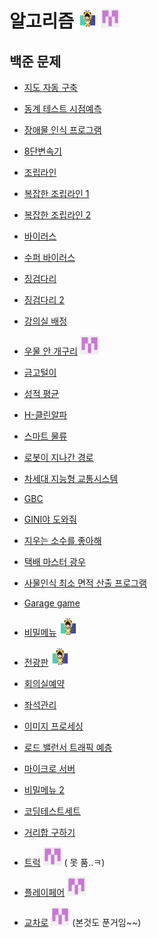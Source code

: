 # 알고리즘 <img src="./md-images/elwlahd555.png" height = "30" width="30"> <img src="./md-images/universooa.png" height = "30" width="30">

## 백준 문제

- [지도 자동 구축](https://softeer.ai/practice/info.do?eventIdx=1&psProblemId=413)

- [동계 테스트 시점예측](https://softeer.ai/practice/info.do?eventIdx=1&psProblemId=411)

- [장애물 인식 프로그램](https://softeer.ai/practice/info.do?eventIdx=1&psProblemId=409)

- [8단변속기](https://softeer.ai/practice/info.do?eventIdx=1&psProblemId=408)

- [조립라인](https://softeer.ai/practice/info.do?eventIdx=1&psProblemId=403)

- [복잡한 조립라인 1](https://softeer.ai/practice/info.do?eventIdx=1&psProblemId=404)

- [복잡한 조립라인 2](https://softeer.ai/practice/info.do?eventIdx=1&psProblemId=405)

- [바이러스](https://softeer.ai/practice/info.do?eventIdx=1&psProblemId=407)

- [수퍼 바이러스](https://softeer.ai/practice/info.do?eventIdx=1&psProblemId=391)

- [징검다리](https://softeer.ai/practice/info.do?eventIdx=1&psProblemId=390)

- [징검다리 2](https://softeer.ai/practice/info.do?eventIdx=1&psProblemId=393)

- [강의실 배정](https://softeer.ai/practice/info.do?eventIdx=1&psProblemId=392)

- [우물 안 개구리](https://softeer.ai/practice/info.do?eventIdx=1&psProblemId=394) <img src="./md-images/universooa.png" height = "30" width="30">

- [금고털이](https://softeer.ai/practice/info.do?eventIdx=1&psProblemId=395)

- [성적 평균](https://softeer.ai/practice/info.do?eventIdx=1&psProblemId=389)

- [H-클린알파](https://softeer.ai/practice/info.do?eventIdx=1&psProblemId=423)

- [스마트 물류](https://softeer.ai/practice/info.do?eventIdx=1&psProblemId=414)

- [로봇이 지나간 경로](https://softeer.ai/practice/info.do?eventIdx=1&psProblemId=577)

- [차세대 지능형 교통시스템](https://softeer.ai/practice/info.do?eventIdx=1&psProblemId=580)

- [GBC](https://softeer.ai/practice/info.do?eventIdx=1&psProblemId=584)

- [GINI야 도와줘](https://softeer.ai/practice/info.do?eventIdx=1&psProblemId=583)

- [지우는 소수를 좋아해](https://softeer.ai/practice/info.do?eventIdx=1&psProblemId=582)

- [택배 마스터 광우](https://softeer.ai/practice/info.do?eventIdx=1&psProblemId=581)

- [사물인식 최소 면적 산출 프로그램](https://softeer.ai/practice/info.do?eventIdx=1&psProblemId=531)

- [Garage game](https://softeer.ai/practice/info.do?eventIdx=1&psProblemId=540)

- [비밀메뉴](https://softeer.ai/practice/info.do?eventIdx=1&psProblemId=623) <img src="./md-images/elwlahd555.png" height = "30" width="30">

- [전광판](https://softeer.ai/practice/info.do?eventIdx=1&psProblemId=624) <img src="./md-images/elwlahd555.png" height = "30" width="30">

- [회의실예약](https://softeer.ai/practice/info.do?eventIdx=1&psProblemId=626)

- [좌석관리](https://softeer.ai/practice/info.do?eventIdx=1&psProblemId=625)

- [이미지 프로세싱](https://softeer.ai/practice/info.do?eventIdx=1&psProblemId=627)

- [로드 밸런서 트래픽 예층](https://softeer.ai/practice/info.do?eventIdx=1&psProblemId=629)

- [마이크로 서버](https://softeer.ai/practice/info.do?eventIdx=1&psProblemId=628)

- [비밀메뉴 2](https://softeer.ai/practice/info.do?eventIdx=1&psProblemId=633)

- [코딩테스트세트](https://softeer.ai/practice/info.do?eventIdx=1&psProblemId=630)

- [거리합 구하기](https://softeer.ai/practice/info.do?eventIdx=1&psProblemId=635)

- [트럭](https://softeer.ai/practice/info.do?eventIdx=1&psProblemId=631) <img src="./md-images/universooa.png" height = "30" width="30"> ( 못 품..ㅋ)

- [플레이페어](https://softeer.ai/practice/info.do?eventIdx=1&psProblemId=804)  <img src="./md-images/universooa.png" height = "30" width="30">

- [교차로](https://softeer.ai/practice/info.do?eventIdx=1&psProblemId=803)  <img src="./md-images/universooa.png" height = "30" width="30"> (본것도 푼거임~~)

